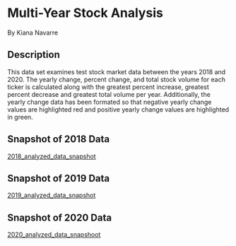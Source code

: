# Multi-Year Stock Analysis
By Kiana Navarre

## Description
This data set examines test stock market data between the years 2018 and 2020.  The yearly change, percent change, and total stock volume for each ticker is calculated along with the greatest percent increase, greatest percent decrease and greatest total volume per year. Additionally, the yearly change data has been formated so that negative yearly change values are highlighted red and positive yearly change values are highlighted in green. 

## Snapshot of 2018 Data
[2018_analyzed_data_snapshot](../../../../GitHub/VBA-challenge/2018_analyzed_stock_data.JPG)

## Snapshot of 2019 Data
[2019_analyzed_data_snapshot](../../../../GitHub/VBA-challenge/2019_analyzed_stock_data.JPG)

## Snapshot of 2020 Data
[2020_analyzed_data_snapshoot](../../../../GitHub/VBA-challenge/2020_analyzed_stock_data.JPG)